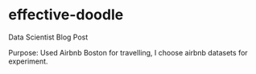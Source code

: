 # effective-doodle
Data Scientist Blog Post


Purpose: Used Airbnb Boston for travelling, I choose airbnb datasets for experiment.

